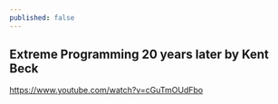 ```yaml
---
published: false
---
```

## Extreme Programming 20 years later by Kent Beck

https://www.youtube.com/watch?v=cGuTmOUdFbo
